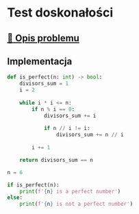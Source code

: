 # Test doskonałości

## [:link: Opis problemu](../../../../algorithms/integers/perfect-test.md)

## Implementacja

```python linenums="1"
def is_perfect(n: int) -> bool:
    divisors_sum = 1
    i = 2
    
    while i * i <= n:
        if n % i == 0:
            divisors_sum += i
            
            if n // i != i:
                divisors_sum += n // i
        
        i += 1

    return divisors_sum == n

n = 6

if is_perfect(n):
    print(f'{n} is a perfect number')
else:
    print(f'{n} is not a perfect number')
```
